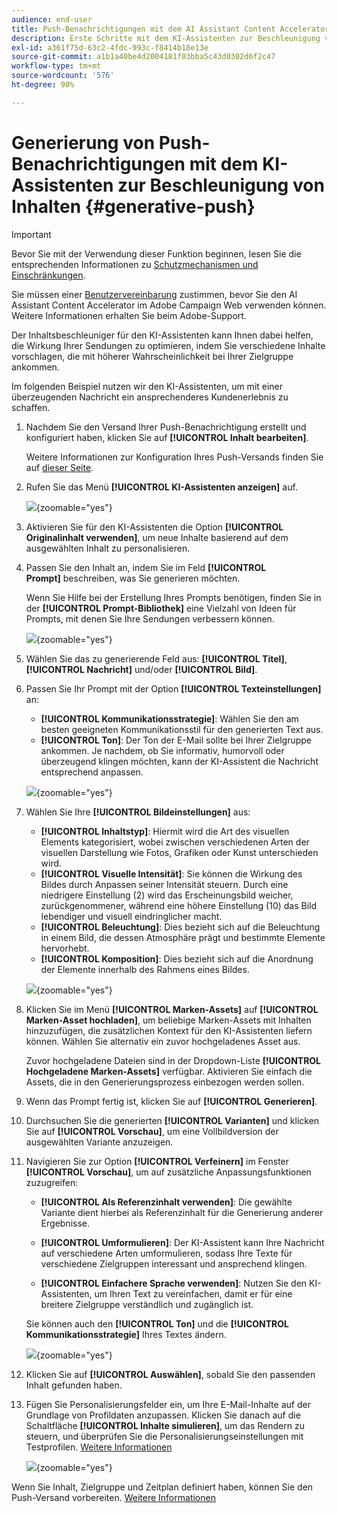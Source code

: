 ```yaml
---
audience: end-user
title: Push-Benachrichtigungen mit dem AI Assistant Content Accelerator
description: Erste Schritte mit dem KI-Assistenten zur Beschleunigung von Inhalten
exl-id: a361f75d-63c2-4fdc-993c-f8414b18e13e
source-git-commit: a1b1a40be4d2004181f03bba5c43d0302d6f2c47
workflow-type: tm+mt
source-wordcount: '576'
ht-degree: 90%

---
```


# Generierung von Push-Benachrichtigungen mit dem KI-Assistenten zur Beschleunigung von Inhalten {#generative-push}

>[!IMPORTANT]
>
>Bevor Sie mit der Verwendung dieser Funktion beginnen, lesen Sie die entsprechenden Informationen zu [Schutzmechanismen und Einschränkungen](generative-gs.md#generative-guardrails).
></br>
>
>Sie müssen einer [Benutzervereinbarung](https://www.adobe.com/legal/licenses-terms/adobe-dx-gen-ai-user-guidelines.html) zustimmen, bevor Sie den AI Assistant Content Accelerator im Adobe Campaign Web verwenden können. Weitere Informationen erhalten Sie beim Adobe-Support.

Der Inhaltsbeschleuniger für den KI-Assistenten kann Ihnen dabei helfen, die Wirkung Ihrer Sendungen zu optimieren, indem Sie verschiedene Inhalte vorschlagen, die mit höherer Wahrscheinlichkeit bei Ihrer Zielgruppe ankommen.

Im folgenden Beispiel nutzen wir den KI-Assistenten, um mit einer überzeugenden Nachricht ein ansprechenderes Kundenerlebnis zu schaffen.

1. Nachdem Sie den Versand Ihrer Push-Benachrichtigung erstellt und konfiguriert haben, klicken Sie auf **[!UICONTROL Inhalt bearbeiten]**.

   Weitere Informationen zur Konfiguration Ihres Push-Versands finden Sie auf [dieser Seite](../push/create-push.md).

1. Rufen Sie das Menü **[!UICONTROL KI-Assistenten anzeigen]** auf.

   ![](assets/push-genai-1.png){zoomable="yes"}

1. Aktivieren Sie für den KI-Assistenten die Option **[!UICONTROL Originalinhalt verwenden]**, um neue Inhalte basierend auf dem ausgewählten Inhalt zu personalisieren.

1. Passen Sie den Inhalt an, indem Sie im Feld **[!UICONTROL Prompt]** beschreiben, was Sie generieren möchten.

   Wenn Sie Hilfe bei der Erstellung Ihres Prompts benötigen, finden Sie in der **[!UICONTROL Prompt-Bibliothek]** eine Vielzahl von Ideen für Prompts, mit denen Sie Ihre Sendungen verbessern können.

   ![](assets/push-genai-2.png){zoomable="yes"}

1. Wählen Sie das zu generierende Feld aus: **[!UICONTROL Titel]**, **[!UICONTROL Nachricht]** und/oder **[!UICONTROL Bild]**.

1. Passen Sie Ihr Prompt mit der Option **[!UICONTROL Texteinstellungen]** an:

   * **[!UICONTROL Kommunikationsstrategie]**: Wählen Sie den am besten geeigneten Kommunikationsstil für den generierten Text aus.
   * **[!UICONTROL Ton]**: Der Ton der E-Mail sollte bei Ihrer Zielgruppe ankommen. Je nachdem, ob Sie informativ, humorvoll oder überzeugend klingen möchten, kann der KI-Assistent die Nachricht entsprechend anpassen.

   ![](assets/push-genai-3.png){zoomable="yes"}

1. Wählen Sie Ihre **[!UICONTROL Bildeinstellungen]** aus:

   * **[!UICONTROL Inhaltstyp]**: Hiermit wird die Art des visuellen Elements kategorisiert, wobei zwischen verschiedenen Arten der visuellen Darstellung wie Fotos, Grafiken oder Kunst unterschieden wird.
   * **[!UICONTROL Visuelle Intensität]**: Sie können die Wirkung des Bildes durch Anpassen seiner Intensität steuern. Durch eine niedrigere Einstellung (2) wird das Erscheinungsbild weicher, zurückgenommener, während eine höhere Einstellung (10) das Bild lebendiger und visuell eindringlicher macht.
   * **[!UICONTROL Beleuchtung]**: Dies bezieht sich auf die Beleuchtung in einem Bild, die dessen Atmosphäre prägt und bestimmte Elemente hervorhebt.
   * **[!UICONTROL Komposition]**: Dies bezieht sich auf die Anordnung der Elemente innerhalb des Rahmens eines Bildes.

   ![](assets/push-genai-4.png){zoomable="yes"}

1. Klicken Sie im Menü **[!UICONTROL Marken-Assets]** auf **[!UICONTROL Marken-Asset hochladen]**, um beliebige Marken-Assets mit Inhalten hinzuzufügen, die zusätzlichen Kontext für den KI-Assistenten liefern können. Wählen Sie alternativ ein zuvor hochgeladenes Asset aus.

   Zuvor hochgeladene Dateien sind in der Dropdown-Liste **[!UICONTROL Hochgeladene Marken-Assets]** verfügbar. Aktivieren Sie einfach die Assets, die in den Generierungsprozess einbezogen werden sollen.

1. Wenn das Prompt fertig ist, klicken Sie auf **[!UICONTROL Generieren]**.

1. Durchsuchen Sie die generierten **[!UICONTROL Varianten]** und klicken Sie auf **[!UICONTROL Vorschau]**, um eine Vollbildversion der ausgewählten Variante anzuzeigen.

1. Navigieren Sie zur Option **[!UICONTROL Verfeinern]** im Fenster **[!UICONTROL Vorschau]**, um auf zusätzliche Anpassungsfunktionen zuzugreifen:

   * **[!UICONTROL Als Referenzinhalt verwenden]**: Die gewählte Variante dient hierbei als Referenzinhalt für die Generierung anderer Ergebnisse.

   * **[!UICONTROL Umformulieren]**: Der KI-Assistent kann Ihre Nachricht auf verschiedene Arten umformulieren, sodass Ihre Texte für verschiedene Zielgruppen interessant und ansprechend klingen.

   * **[!UICONTROL Einfachere Sprache verwenden]**: Nutzen Sie den KI-Assistenten, um Ihren Text zu vereinfachen, damit er für eine breitere Zielgruppe verständlich und zugänglich ist.

   Sie können auch den **[!UICONTROL Ton]** und die **[!UICONTROL Kommunikationsstrategie]** Ihres Textes ändern.

   ![](assets/push-genai-5.png){zoomable="yes"}

1. Klicken Sie auf **[!UICONTROL Auswählen]**, sobald Sie den passenden Inhalt gefunden haben.

1. Fügen Sie Personalisierungsfelder ein, um Ihre E-Mail-Inhalte auf der Grundlage von Profildaten anzupassen. Klicken Sie danach auf die Schaltfläche **[!UICONTROL Inhalte simulieren]**, um das Rendern zu steuern, und überprüfen Sie die Personalisierungseinstellungen mit Testprofilen. [Weitere Informationen](../preview-test/preview-content.md)

   ![](assets/push-genai-6.png){zoomable="yes"}

Wenn Sie Inhalt, Zielgruppe und Zeitplan definiert haben, können Sie den Push-Versand vorbereiten. [Weitere Informationen](../monitor/prepare-send.md)

